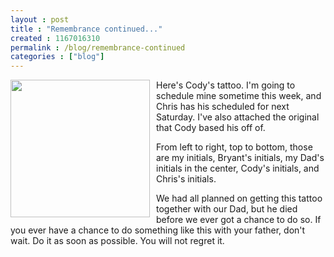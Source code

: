 ```yaml
---
layout : post
title : "Remembrance continued..."
created : 1167016310
permalink : /blog/remembrance-continued
categories : ["blog"]
---
```

<img src="http://jeradbitner.com/files/cody_tattoo.jpg" style="float:left; width: 223px; height: 220px; margin-right:10px;" /> Here's Cody's tattoo. I'm going to schedule mine sometime this week, and Chris has his scheduled for next Saturday. I've also attached the original that Cody based his off of.

From left to right, top to bottom, those are my initials, Bryant's initials, my Dad's initials in the center, Cody's initials, and Chris's initials.

We had all planned on getting this tattoo together with our Dad, but he died before we ever got a chance to do so. If you ever have a chance to do something like this with your father, don't wait. Do it as soon as possible. You will not regret it.
